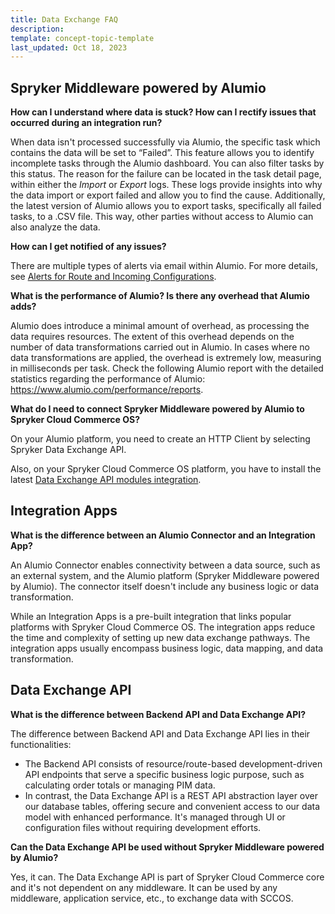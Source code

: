 ```yaml
---
title: Data Exchange FAQ
description:
template: concept-topic-template
last_updated: Oct 18, 2023
---
```

## Spryker Middleware powered by Alumio

**How can I understand where data is stuck? How can I rectify issues that occurred during an integration run?**

When data isn't processed successfully via Alumio, the specific task which contains the data will be set to “Failed”. This feature allows you to identify incomplete tasks through the Alumio dashboard. You can also filter tasks by this status. The reason for the failure can be located in the task detail page, within either the *Import* or *Export* logs. These logs provide insights into why the data import or export failed and allow you to find the cause. Additionally, the latest version of Alumio allows you to export tasks, specifically all failed tasks, to a .CSV file. This way, other parties without access to Alumio can also analyze the data.

**How can I get notified of any issues?**

There are multiple types of alerts via email within Alumio. For more details, see [Alerts for Route and Incoming Configurations](https://forum.alumio.com/t/alerts-for-route-and-incoming-configurations/357/1).

**What is the performance of Alumio? Is there any overhead that Alumio adds?**

Alumio does introduce a minimal amount of overhead, as processing the data requires resources. The extent of this overhead depends on the number of data transformations carried out in Alumio. In cases where no data transformations are applied, the overhead is extremely low, measuring in milliseconds per task.
Check the following Alumio report with the detailed statistics regarding the performance of Alumio: https://www.alumio.com/performance/reports.

**What do I need to connect Spryker Middleware powered by Alumio to Spryker Cloud Commerce OS?**

On your Alumio platform, you need to create an HTTP Client by selecting Spryker Data Exchange API.

Also, on your Spryker Cloud Commerce OS platform, you have to install the latest [Data Exchange API modules integration](https://docs.spryker.com/docs/scos/dev/feature-integration-guides/202307.0/glue-api/dynamic-data-api/data-exchange-api-integration.html).

 ## Integration Apps

 **What is the difference between an Alumio Connector and an Integration App?**

An Alumio Connector enables connectivity between a data source, such as an external system, and the Alumio platform (Spryker Middleware powered by Alumio). The connector itself doesn't include any business logic or data transformation.

While an Integration Apps is a pre-built integration that links popular platforms with Spryker Cloud Commerce OS. The integration apps reduce the time and complexity of setting up new data exchange pathways. The integration apps usually encompass business logic, data mapping, and data transformation.

## Data Exchange API

**What is the difference between Backend API and Data Exchange API?**

The difference between Backend API and Data Exchange API lies in their functionalities:

- The Backend API consists of resource/route-based development-driven API endpoints that serve a specific business logic purpose, such as calculating order totals or managing PIM data.
- In contrast, the Data Exchange API is a REST API abstraction layer over our database tables, offering secure and convenient access to our data model with enhanced performance. It's managed through UI or configuration files without requiring development efforts.

**Can the Data Exchange API be used without Spryker Middleware powered by Alumio?**

Yes, it can. The Data Exchange API is part of Spryker Cloud Commerce core and it's not dependent on any middleware. It can be used by any middleware, application service, etc., to exchange data with SCCOS.

